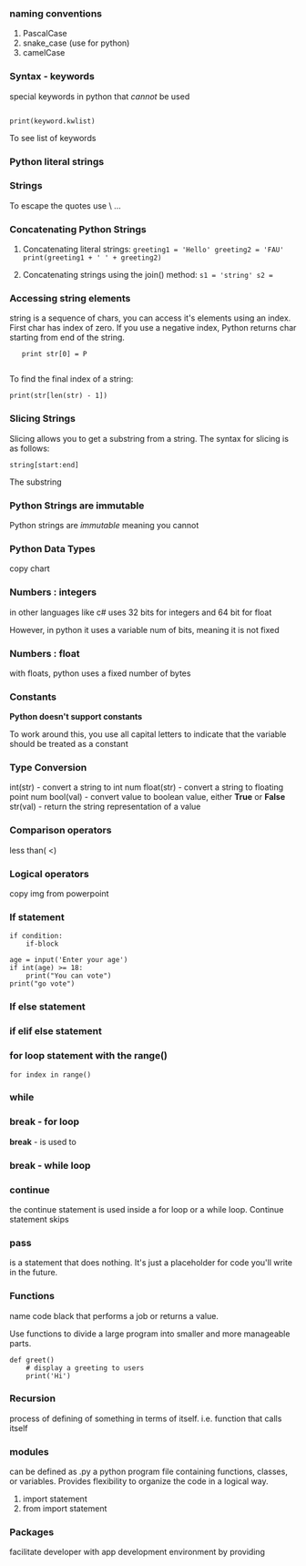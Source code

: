 ### naming conventions
1. PascalCase
2. snake_case (use for python)
3. camelCase

### Syntax - keywords
special keywords in python that *cannot* be used
```import keyword

print(keyword.kwlist)
```
To see list of keywords

### Python literal strings

### Strings
To escape the quotes use \ ...

### Concatenating Python Strings
1) Concatenating literal strings:
		```greeting1 = 'Hello'
		greeting2 = 'FAU'
		print(greeting1 + ' ' + greeting2)```

3) Concatenating strings using the join() method:
		```s1 = 'string'
		s2 = ```


### Accessing string elements
string is a sequence of chars, you can access it's elements using an index.
First char has index of zero.
If you use a negative index, Python returns char starting from end of the string.

```str = "Python String"
   print str[0] = P
   
```
To find the final index of a string:
```
print(str[len(str) - 1])
```
### Slicing Strings
Slicing allows you to get a substring from a string.
The syntax for slicing is as follows:
```
string[start:end]
```
The substring 


### Python Strings are immutable
Python strings are *immutable* meaning you cannot




### Python Data Types

copy chart


### Numbers : integers
in other languages like c# uses 32 bits for integers and 64 bit for float

However, in python it uses a variable num of bits, meaning it is not fixed

### Numbers : float
with floats, python uses a fixed number of bytes


### Constants
**Python doesn't support constants**

To work around this, you use all capital letters to indicate that the variable should be treated as a constant

### Type Conversion
int(str) - convert a string to int num
float(str) - convert a string to floating point num
bool(val) - convert value to boolean value, either **True** or **False**
str(val) -  return the string representation of a value

### Comparison operators
less than( <)


### Logical operators
copy img from powerpoint

### If statement
```
if condition:
	if-block
```

```
age = input('Enter your age')
if int(age) >= 18:
	print("You can vote")
print("go vote")
```

### If else statement



### if elif else statement



### for loop statement with the range()
```
for index in range()
```

### while



### break - for loop
**break** - is used to 


### break - while loop


### continue
the continue statement is used inside a for loop or a while loop. Continue statement skips 


### pass 
is a statement that does nothing. It's just a placeholder for code you'll write in the future.


### Functions
name code black that performs a job or returns a value.

Use functions to divide a large program into smaller and more manageable parts.


```
def greet()
	# display a greeting to users
	print('Hi')
```


### Recursion
process of defining of something in terms of itself.
i.e. function that calls itself

### modules
can be defined as .py a python program file containing functions, classes, or variables. Provides flexibility to organize the code in a logical way.

1.  import statement
2. from import statement

### Packages
facilitate developer with app development environment by providing